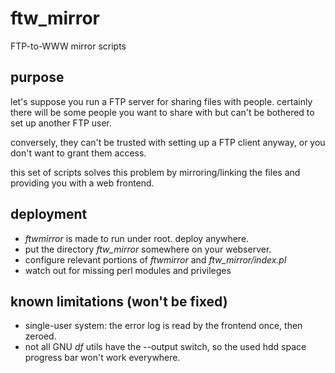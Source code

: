 ftw_mirror
==========

FTP-to-WWW mirror scripts

purpose
----------
let's suppose you run a FTP server for sharing files with people.
certainly there will be some people you want to share with but
can't be bothered to set up another FTP user.

conversely, they can't be trusted with setting up a FTP client anyway,
or you don't want to grant them access.

this set of scripts solves this problem by mirroring/linking the files
and providing you with a web frontend.

deployment
----------
- *ftwmirror* is made to run under root. deploy anywhere.
- put the directory *ftw_mirror* somewhere on your webserver.
- configure relevant portions of *ftwmirror* and *ftw_mirror/index.pl*
- watch out for missing perl modules and privileges

known limitations (won't be fixed)
----------
- single-user system: the error log is read by the frontend once, then zeroed.
- not all GNU *df* utils have the --output switch, so the used hdd space progress bar won't work everywhere.
